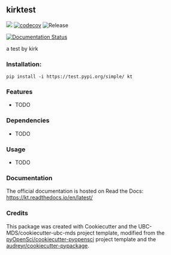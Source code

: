 ## kirktest 

![](https://github.com/chuusan/kt/workflows/build/badge.svg) [![codecov](https://codecov.io/gh/chuusan/kt/branch/master/graph/badge.svg)](https://codecov.io/gh/chuusan/kt) ![Release](https://github.com/chuusan/kt/workflows/Release/badge.svg)

[![Documentation Status](https://readthedocs.org/projects/kt/badge/?version=latest)](https://kt.readthedocs.io/en/latest/?badge=latest)

a test by kirk

### Installation:

```
pip install -i https://test.pypi.org/simple/ kt
```

### Features
- TODO

### Dependencies

- TODO

### Usage

- TODO

### Documentation
The official documentation is hosted on Read the Docs: <https://kt.readthedocs.io/en/latest/>

### Credits
This package was created with Cookiecutter and the UBC-MDS/cookiecutter-ubc-mds project template, modified from the [pyOpenSci/cookiecutter-pyopensci](https://github.com/pyOpenSci/cookiecutter-pyopensci) project template and the [audreyr/cookiecutter-pypackage](https://github.com/audreyr/cookiecutter-pypackage).
